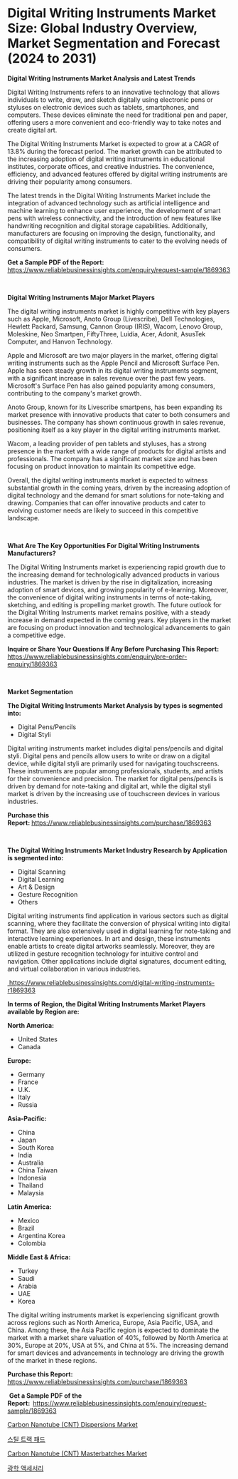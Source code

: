 <p><h1>Digital Writing Instruments Market Size: Global Industry Overview, Market Segmentation and Forecast (2024 to 2031)</h1></p><p><strong>Digital Writing Instruments Market Analysis and Latest Trends</strong></p>
<p><p>Digital Writing Instruments refers to an innovative technology that allows individuals to write, draw, and sketch digitally using electronic pens or styluses on electronic devices such as tablets, smartphones, and computers. These devices eliminate the need for traditional pen and paper, offering users a more convenient and eco-friendly way to take notes and create digital art.</p><p>The Digital Writing Instruments Market is expected to grow at a CAGR of 13.8% during the forecast period. The market growth can be attributed to the increasing adoption of digital writing instruments in educational institutes, corporate offices, and creative industries. The convenience, efficiency, and advanced features offered by digital writing instruments are driving their popularity among consumers.</p><p>The latest trends in the Digital Writing Instruments Market include the integration of advanced technology such as artificial intelligence and machine learning to enhance user experience, the development of smart pens with wireless connectivity, and the introduction of new features like handwriting recognition and digital storage capabilities. Additionally, manufacturers are focusing on improving the design, functionality, and compatibility of digital writing instruments to cater to the evolving needs of consumers.</p></p>
<p><strong>Get a Sample PDF of the Report:&nbsp;</strong> <a href="https://www.reliablebusinessinsights.com/enquiry/request-sample/1869363">https://www.reliablebusinessinsights.com/enquiry/request-sample/1869363</a></p>
<p>&nbsp;</p>
<p><strong>Digital Writing Instruments Major Market Players</strong></p>
<p><p>The digital writing instruments market is highly competitive with key players such as Apple, Microsoft, Anoto Group (Livescribe), Dell Technologies, Hewlett Packard, Samsung, Cannon Group (IRIS), Wacom, Lenovo Group, Moleskine, Neo Smartpen, FiftyThree, Luidia, Acer, Adonit, AsusTek Computer, and Hanvon Technology. </p><p>Apple and Microsoft are two major players in the market, offering digital writing instruments such as the Apple Pencil and Microsoft Surface Pen. Apple has seen steady growth in its digital writing instruments segment, with a significant increase in sales revenue over the past few years. Microsoft's Surface Pen has also gained popularity among consumers, contributing to the company's market growth.</p><p>Anoto Group, known for its Livescribe smartpens, has been expanding its market presence with innovative products that cater to both consumers and businesses. The company has shown continuous growth in sales revenue, positioning itself as a key player in the digital writing instruments market.</p><p>Wacom, a leading provider of pen tablets and styluses, has a strong presence in the market with a wide range of products for digital artists and professionals. The company has a significant market size and has been focusing on product innovation to maintain its competitive edge.</p><p>Overall, the digital writing instruments market is expected to witness substantial growth in the coming years, driven by the increasing adoption of digital technology and the demand for smart solutions for note-taking and drawing. Companies that can offer innovative products and cater to evolving customer needs are likely to succeed in this competitive landscape.</p></p>
<p>&nbsp;</p>
<p><strong>What Are The Key Opportunities For Digital Writing Instruments Manufacturers?</strong></p>
<p><p>The Digital Writing Instruments market is experiencing rapid growth due to the increasing demand for technologically advanced products in various industries. The market is driven by the rise in digitalization, increasing adoption of smart devices, and growing popularity of e-learning. Moreover, the convenience of digital writing instruments in terms of note-taking, sketching, and editing is propelling market growth. The future outlook for the Digital Writing Instruments market remains positive, with a steady increase in demand expected in the coming years. Key players in the market are focusing on product innovation and technological advancements to gain a competitive edge.</p></p>
<p><strong>Inquire or Share Your Questions If Any Before Purchasing This Report:</strong> <a href="https://www.reliablebusinessinsights.com/enquiry/pre-order-enquiry/1869363">https://www.reliablebusinessinsights.com/enquiry/pre-order-enquiry/1869363</a></p>
<p>&nbsp;</p>
<p><strong>Market Segmentation</strong></p>
<p><strong>The Digital Writing Instruments Market Analysis by types is segmented into:</strong></p>
<p><ul><li>Digital Pens/Pencils</li><li>Digital Styli</li></ul></p>
<p><p>Digital writing instruments market includes digital pens/pencils and digital styli. Digital pens and pencils allow users to write or draw on a digital device, while digital styli are primarily used for navigating touchscreens. These instruments are popular among professionals, students, and artists for their convenience and precision. The market for digital pens/pencils is driven by demand for note-taking and digital art, while the digital styli market is driven by the increasing use of touchscreen devices in various industries.</p></p>
<p><strong>Purchase this Report:&nbsp;</strong><a href="https://www.reliablebusinessinsights.com/purchase/1869363">https://www.reliablebusinessinsights.com/purchase/1869363</a></p>
<p>&nbsp;</p>
<p><strong>The Digital Writing Instruments Market Industry Research by Application is segmented into:</strong></p>
<p><ul><li>Digital Scanning</li><li>Digital Learning</li><li>Art & Design</li><li>Gesture Recognition</li><li>Others</li></ul></p>
<p><p>Digital writing instruments find application in various sectors such as digital scanning, where they facilitate the conversion of physical writing into digital format. They are also extensively used in digital learning for note-taking and interactive learning experiences. In art and design, these instruments enable artists to create digital artworks seamlessly. Moreover, they are utilized in gesture recognition technology for intuitive control and navigation. Other applications include digital signatures, document editing, and virtual collaboration in various industries.</p></p>
<p><a href="https://www.reliablebusinessinsights.com/digital-writing-instruments-r1869363">&nbsp;https://www.reliablebusinessinsights.com/digital-writing-instruments-r1869363</a></p>
<p><strong>In terms of Region, the Digital Writing Instruments Market Players available by Region are:</strong></p>
<p>
    <p> <strong> North America: </strong>
        <ul>
            <li>United States</li>
            <li>Canada</li>
        </ul>
        </p> 
    <p> <strong> Europe: </strong>
        <ul>
            <li>Germany</li>
            <li>France</li>
            <li>U.K.</li>
            <li>Italy</li>
            <li>Russia</li>
        </ul>
        </p> 
    <p> <strong> Asia-Pacific: </strong>
        <ul>
            <li>China</li>
            <li>Japan</li>
            <li>South Korea</li>
            <li>India</li>
            <li>Australia</li>
            <li>China Taiwan</li>
            <li>Indonesia</li>
            <li>Thailand</li>
            <li>Malaysia</li>
        </ul>
        </p> 
    <p> <strong> Latin America: </strong>
        <ul>
            <li>Mexico</li>
            <li>Brazil</li>
            <li>Argentina Korea</li>
            <li>Colombia</li>
        </ul>
        </p> 
    <p> <strong> Middle East & Africa: </strong>
        <ul>
            <li>Turkey</li>
            <li>Saudi</li>
            <li>Arabia</li>
            <li>UAE</li>
            <li>Korea</li>
        </ul>
    </p>
    </p>
<p><p>The digital writing instruments market is experiencing significant growth across regions such as North America, Europe, Asia Pacific, USA, and China. Among these, the Asia Pacific region is expected to dominate the market with a market share valuation of 40%, followed by North America at 30%, Europe at 20%, USA at 5%, and China at 5%. The increasing demand for smart devices and advancements in technology are driving the growth of the market in these regions.</p></p>
<p><strong>Purchase this Report: </strong><a href="https://www.reliablebusinessinsights.com/purchase/1869363">https://www.reliablebusinessinsights.com/purchase/1869363</a></p>
<p>&nbsp;<strong>Get a Sample PDF of the Report:&nbsp;&nbsp;</strong><a href="https://www.reliablebusinessinsights.com/enquiry/request-sample/1869363">https://www.reliablebusinessinsights.com/enquiry/request-sample/1869363</a></p>
<p><strong></strong></p>
<p><p><a href="https://github.com/refatkhan11277/Market-Research-Report-List-1/blob/main/carbon-nanotube-cnt-dispersions-market.md">Carbon Nanotube (CNT) Dispersions Market</a></p><p><a href="https://github.com/akzkkws047661437/Market-Research-Report-List-2/blob/main/8872097146935.md">스틸 트랙 패드</a></p><p><a href="https://github.com/ikahanika44/Market-Research-Report-List-1/blob/main/carbon-nanotube-cnt-masterbatches-market.md">Carbon Nanotube (CNT) Masterbatches Market</a></p><p><a href="https://github.com/LoganRew1964/Market-Research-Report-List-1/blob/main/9853292146934.md">광학 액세서리</a></p></p>